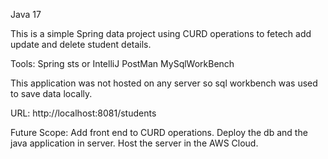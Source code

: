 Java 17

This is a simple Spring data project using CURD operations to fetech add update and delete student details.

Tools:
  Spring sts or IntelliJ
  PostMan
  MySqlWorkBench

This application was not hosted on any server so sql workbench was used to save data locally.

URL:
http://localhost:8081/students

Future Scope:
  Add front end to CURD operations.
  Deploy the db and the java application in server.
  Host the server in the AWS Cloud.
